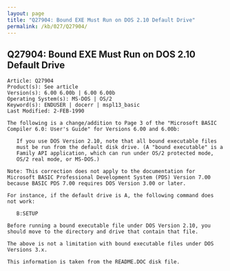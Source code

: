 ```yaml
---
layout: page
title: "Q27904: Bound EXE Must Run on DOS 2.10 Default Drive"
permalink: /kb/027/Q27904/
---
```


## Q27904: Bound EXE Must Run on DOS 2.10 Default Drive

	Article: Q27904
	Product(s): See article
	Version(s): 6.00 6.00b | 6.00 6.00b
	Operating System(s): MS-DOS | OS/2
	Keyword(s): ENDUSER | docerr | mspl13_basic
	Last Modified: 2-FEB-1990
	
	The following is a change/addition to Page 3 of the "Microsoft BASIC
	Compiler 6.0: User's Guide" for Versions 6.00 and 6.00b:
	
	   If you use DOS Version 2.10, note that all bound executable files
	   must be run from the default disk drive. (A "bound executable" is a
	   Family API application, which can run under OS/2 protected mode,
	   OS/2 real mode, or MS-DOS.)
	
	Note: This correction does not apply to the documentation for
	Microsoft BASIC Professional Development System (PDS) Version 7.00
	because BASIC PDS 7.00 requires DOS Version 3.00 or later.
	
	For instance, if the default drive is A, the following command does
	not work:
	
	   B:SETUP
	
	Before running a bound executable file under DOS Version 2.10, you
	should move to the directory and drive that contain that file.
	
	The above is not a limitation with bound executable files under DOS
	Versions 3.x.
	
	This information is taken from the README.DOC disk file.
